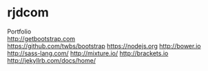 # rjdcom
Portfolio
<br>http://getbootstrap.com</br>
https://github.com/twbs/bootstrap
https://nodejs.org
http://bower.io
http://sass-lang.com/
http://mixture.io/
http://brackets.io
http://jekyllrb.com/docs/home/
